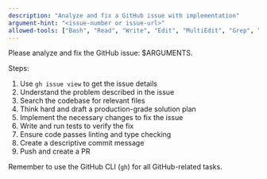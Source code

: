 ```yaml
---
description: "Analyze and fix a GitHub issue with implementation"
argument-hint: "<issue-number or issue-url>"
allowed-tools: ["Bash", "Read", "Write", "Edit", "MultiEdit", "Grep", "Glob", "Task"]
---
```


Please analyze and fix the GitHub issue: $ARGUMENTS.

Steps:

1. Use `gh issue view` to get the issue details
2. Understand the problem described in the issue
3. Search the codebase for relevant files
4. Think hard and draft a production-grade solution plan
5. Implement the necessary changes to fix the issue
6. Write and run tests to verify the fix
7. Ensure code passes linting and type checking
8. Create a descriptive commit message
9. Push and create a PR

Remember to use the GitHub CLI (`gh`) for all GitHub-related tasks.
